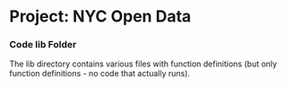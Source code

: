 # Project: NYC Open Data
### Code lib Folder

The lib directory contains various files with function definitions (but only function definitions - no code that actually runs).

